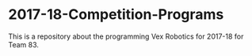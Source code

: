 # 2017-18-Competition-Programs
This is a repository about the programming Vex Robotics for 2017-18 for Team 83.